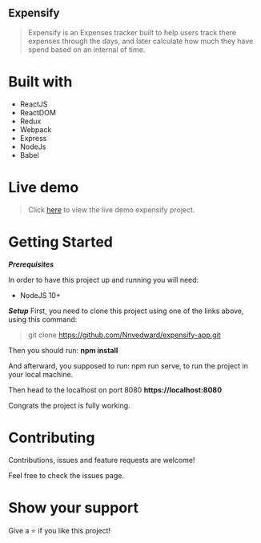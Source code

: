 ## Expensify
> Expensify is an Expenses tracker built to help users track there expenses through the days, and later calculate how much they have spend based on an internal of time.

# Built with
* ReactJS
* ReactDOM
* Redux
* Webpack
* Express
* NodeJs
* Babel

# Live demo
> Click [here](https://nnv-expensify-app.herokuapp.com "Expensify") to view the live demo expensify project.

# Getting Started

***Prerequisites***

In order to have this project up and running you will need:

* NodeJS 10+

***Setup***
First, you need to clone this project using one of the links above, using this command:

> git clone https://github.com/Nnvedward/expensify-app.git

Then you should run: **npm install**

And afterward, you supposed to run: npm run serve, to run the project in your local machine.

Then head to the localhost on port 8080 **https://localhost:8080**

Congrats the project is fully working.

# Contributing
Contributions, issues and feature requests are welcome!

Feel free to check the issues page.

# Show your support
Give a ⭐️ if you like this project!